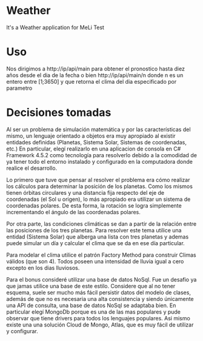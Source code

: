 # Weather
It's a Weather application for MeLi Test

# Uso
Nos dirigimos a http://ip/api/main para obtener el pronostico hasta diez años desde el dia de la fecha o bien http://ip/api/main/n donde n es un entero entre [1;3650] y que retorna el clima del dia especificado por parametro
 
 # Decisiones tomadas
Al ser un problema de simulación matemática y por las características del mismo, un lenguaje orientado a objetos era muy apropiado al existir entidades definidas (Planetas, Sistema Solar, Sistemas de coordenadas, etc.)
En particular, elegí realizarlo en una aplicacion de consola en C# Framework 4.5.2 como tecnología para resolverlo debido a la comodidad de ya tener todo el entorno instalado y configurado en la computadora donde realice el desarrollo.


Lo primero que tuve que pensar al resolver el problema era cómo realizar los cálculos para determinar la posición de los planetas. 
Como los mismos tienen órbitas circulares y una distancia fija respecto del eje de coordenadas (el Sol u origen), lo más apropiado 
era utilizar un sistema de coordenadas polares. De esta forma, la rotación se logra simplemente incrementando el ángulo de las 
coordenadas polares.

Por otra parte, las condiciones climáticas se dan a partir de la relación entre las posiciones de los tres planetas. Para resolver este 
tema utilice una entidad (Sistema Solar) que alberga una lista con tres planetas y ademas puede simular un día y calcular el clima que se 
da en ese día particular.

Para modelar el clima utilice el patrón Factory Method para construir Climas válidos (que son 4). Todos poseen una intensidad de lluvia igual a cero
excepto en los dias lluviosos.


Para el bonus consideré utilizar una base de datos NoSql. Fue un desafio ya que jamas utilice una base de este estilo. Considere que al 
no tener esquema, suele ser mucho más fácil persistir datos del modelo de clases, además de que no es necesaria una alta consistencia y 
siendo únicamente una API de consulta, una base de datos NoSql se adaptaba bien.
En particular elegí MongoDb porque es una de las mas populares y pude observar que tiene drivers para todos los lenguajes populares. 
Asi mismo existe una una solución Cloud de Mongo, Atlas, que es muy fácil de utilizar y configurar.
